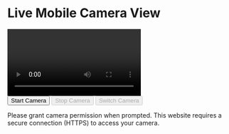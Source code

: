 <html lang="en">
<head>
    <meta charset="UTF-8">
    <meta name="viewport" content="width=device-width, initial-scale=1.0">
    <title>Mobile Camera View</title>
 <link rel="stylesheet" href="styles.css">
</head>
<body>
    <h1>Live Mobile Camera View</h1>
<div id="cameraContainer">
        <video id="cameraFeed" autoplay playsinline></video>
</div>

<div class="controls">
        <button id="startButton">Start Camera</button>
        <button id="stopButton" disabled>Stop Camera</button>
        <button id="switchCameraButton" disabled>Switch Camera</button>
    </div>
<p class="message">Please grant camera permission when prompted. This website requires a secure connection (HTTPS) to access your camera.</p>
<script src="script.js"></script>
</body>
</html>
